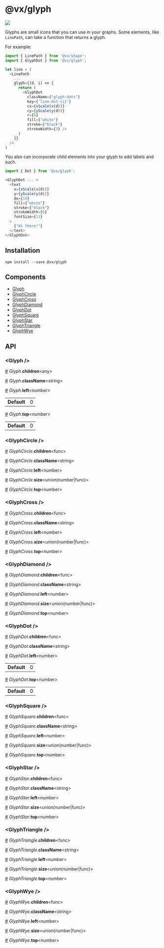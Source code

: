 # @vx/glyph

<a title="@vx/glyph npm downloads" href="https://www.npmjs.com/package/@vx/glyph">
  <img src="https://img.shields.io/npm/dm/@vx/glyph.svg?style=flat-square" />
</a>

Glyphs are small icons that you can use in your graphs. Some elements, like `LinePath`, can take a function that returns a glyph.

For example:

```js
import { LinePath } from '@vx/shape';
import { GlyphDot } from '@vx/glyph';

let line = (
  <LinePath
    ...
    glyph={(d, i) => {
      return (
        <GlyphDot
          className={"glyph-dots"}
          key={'line-dot-{i}'}
          cx={xScale(x(d))}
          cy={yScale(y(d))}
          r={6}
          fill={"white"}
          stroke={"black"}
          strokeWidth={3} />
      )
    }}
  />
)
```

You also can incorporate child elements into your glyph to add labels and such.

```js
import { Dot } from '@vx/glyph';

<GlyphDot ... >
  <text
    x={xScale(x(d))}
    y={yScale(y(d))}
    dx={10}
    fill={"white"}
    stroke={"black"}
    strokeWidth={6}
    fontSize={11}
  >
    {"Hi there!"}
  </text>
</GlyphDot>
```


## Installation

```
npm install --save @vx/glyph
```


## Components



  - [Glyph](#glyph-)
  - [GlyphCircle](#glyphcircle-)
  - [GlyphCross](#glyphcross-)
  - [GlyphDiamond](#glyphdiamond-)
  - [GlyphDot](#glyphdot-)
  - [GlyphSquare](#glyphsquare-)
  - [GlyphStar](#glyphstar-)
  - [GlyphTriangle](#glyphtriangle-)
  - [GlyphWye](#glyphwye-)

## API



### &lt;Glyph /&gt;


<a name="Glyph__children" href="#Glyph__children">#</a> *Glyph*.**children**&lt;any&gt;  

<a name="Glyph__className" href="#Glyph__className">#</a> *Glyph*.**className**&lt;string&gt;  

<a name="Glyph__left" href="#Glyph__left">#</a> *Glyph*.**left**&lt;number&gt;  <table><tr><td><strong>Default</strong></td><td>0</td></td></table>

<a name="Glyph__top" href="#Glyph__top">#</a> *Glyph*.**top**&lt;number&gt;  <table><tr><td><strong>Default</strong></td><td>0</td></td></table>

### &lt;GlyphCircle /&gt;


<a name="GlyphCircle__children" href="#GlyphCircle__children">#</a> *GlyphCircle*.**children**&lt;func&gt;  

<a name="GlyphCircle__className" href="#GlyphCircle__className">#</a> *GlyphCircle*.**className**&lt;string&gt;  

<a name="GlyphCircle__left" href="#GlyphCircle__left">#</a> *GlyphCircle*.**left**&lt;number&gt;  

<a name="GlyphCircle__size" href="#GlyphCircle__size">#</a> *GlyphCircle*.**size**&lt;union(number|func)&gt;  

<a name="GlyphCircle__top" href="#GlyphCircle__top">#</a> *GlyphCircle*.**top**&lt;number&gt;  

### &lt;GlyphCross /&gt;


<a name="GlyphCross__children" href="#GlyphCross__children">#</a> *GlyphCross*.**children**&lt;func&gt;  

<a name="GlyphCross__className" href="#GlyphCross__className">#</a> *GlyphCross*.**className**&lt;string&gt;  

<a name="GlyphCross__left" href="#GlyphCross__left">#</a> *GlyphCross*.**left**&lt;number&gt;  

<a name="GlyphCross__size" href="#GlyphCross__size">#</a> *GlyphCross*.**size**&lt;union(number|func)&gt;  

<a name="GlyphCross__top" href="#GlyphCross__top">#</a> *GlyphCross*.**top**&lt;number&gt;  

### &lt;GlyphDiamond /&gt;


<a name="GlyphDiamond__children" href="#GlyphDiamond__children">#</a> *GlyphDiamond*.**children**&lt;func&gt;  

<a name="GlyphDiamond__className" href="#GlyphDiamond__className">#</a> *GlyphDiamond*.**className**&lt;string&gt;  

<a name="GlyphDiamond__left" href="#GlyphDiamond__left">#</a> *GlyphDiamond*.**left**&lt;number&gt;  

<a name="GlyphDiamond__size" href="#GlyphDiamond__size">#</a> *GlyphDiamond*.**size**&lt;union(number|func)&gt;  

<a name="GlyphDiamond__top" href="#GlyphDiamond__top">#</a> *GlyphDiamond*.**top**&lt;number&gt;  

### &lt;GlyphDot /&gt;


<a name="GlyphDot__children" href="#GlyphDot__children">#</a> *GlyphDot*.**children**&lt;func&gt;  

<a name="GlyphDot__className" href="#GlyphDot__className">#</a> *GlyphDot*.**className**&lt;string&gt;  

<a name="GlyphDot__left" href="#GlyphDot__left">#</a> *GlyphDot*.**left**&lt;number&gt;  <table><tr><td><strong>Default</strong></td><td>0</td></td></table>

<a name="GlyphDot__top" href="#GlyphDot__top">#</a> *GlyphDot*.**top**&lt;number&gt;  <table><tr><td><strong>Default</strong></td><td>0</td></td></table>

### &lt;GlyphSquare /&gt;


<a name="GlyphSquare__children" href="#GlyphSquare__children">#</a> *GlyphSquare*.**children**&lt;func&gt;  

<a name="GlyphSquare__className" href="#GlyphSquare__className">#</a> *GlyphSquare*.**className**&lt;string&gt;  

<a name="GlyphSquare__left" href="#GlyphSquare__left">#</a> *GlyphSquare*.**left**&lt;number&gt;  

<a name="GlyphSquare__size" href="#GlyphSquare__size">#</a> *GlyphSquare*.**size**&lt;union(number|func)&gt;  

<a name="GlyphSquare__top" href="#GlyphSquare__top">#</a> *GlyphSquare*.**top**&lt;number&gt;  

### &lt;GlyphStar /&gt;


<a name="GlyphStar__children" href="#GlyphStar__children">#</a> *GlyphStar*.**children**&lt;func&gt;  

<a name="GlyphStar__className" href="#GlyphStar__className">#</a> *GlyphStar*.**className**&lt;string&gt;  

<a name="GlyphStar__left" href="#GlyphStar__left">#</a> *GlyphStar*.**left**&lt;number&gt;  

<a name="GlyphStar__size" href="#GlyphStar__size">#</a> *GlyphStar*.**size**&lt;union(number|func)&gt;  

<a name="GlyphStar__top" href="#GlyphStar__top">#</a> *GlyphStar*.**top**&lt;number&gt;  

### &lt;GlyphTriangle /&gt;


<a name="GlyphTriangle__children" href="#GlyphTriangle__children">#</a> *GlyphTriangle*.**children**&lt;func&gt;  

<a name="GlyphTriangle__className" href="#GlyphTriangle__className">#</a> *GlyphTriangle*.**className**&lt;string&gt;  

<a name="GlyphTriangle__left" href="#GlyphTriangle__left">#</a> *GlyphTriangle*.**left**&lt;number&gt;  

<a name="GlyphTriangle__size" href="#GlyphTriangle__size">#</a> *GlyphTriangle*.**size**&lt;union(number|func)&gt;  

<a name="GlyphTriangle__top" href="#GlyphTriangle__top">#</a> *GlyphTriangle*.**top**&lt;number&gt;  

### &lt;GlyphWye /&gt;


<a name="GlyphWye__children" href="#GlyphWye__children">#</a> *GlyphWye*.**children**&lt;func&gt;  

<a name="GlyphWye__className" href="#GlyphWye__className">#</a> *GlyphWye*.**className**&lt;string&gt;  

<a name="GlyphWye__left" href="#GlyphWye__left">#</a> *GlyphWye*.**left**&lt;number&gt;  

<a name="GlyphWye__size" href="#GlyphWye__size">#</a> *GlyphWye*.**size**&lt;union(number|func)&gt;  

<a name="GlyphWye__top" href="#GlyphWye__top">#</a> *GlyphWye*.**top**&lt;number&gt;  
